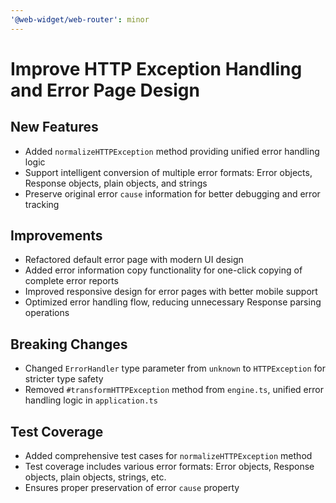 ```yaml
---
'@web-widget/web-router': minor
---
```


# Improve HTTP Exception Handling and Error Page Design

## New Features

- Added `normalizeHTTPException` method providing unified error handling logic
- Support intelligent conversion of multiple error formats: Error objects, Response objects, plain objects, and strings
- Preserve original error `cause` information for better debugging and error tracking

## Improvements

- Refactored default error page with modern UI design
- Added error information copy functionality for one-click copying of complete error reports
- Improved responsive design for error pages with better mobile support
- Optimized error handling flow, reducing unnecessary Response parsing operations

## Breaking Changes

- Changed `ErrorHandler` type parameter from `unknown` to `HTTPException` for stricter type safety
- Removed `#transformHTTPException` method from `engine.ts`, unified error handling logic in `application.ts`

## Test Coverage

- Added comprehensive test cases for `normalizeHTTPException` method
- Test coverage includes various error formats: Error objects, Response objects, plain objects, strings, etc.
- Ensures proper preservation of error `cause` property

